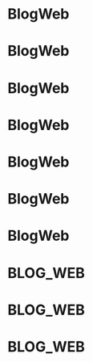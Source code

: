 # BlogWeb
# BlogWeb
# BlogWeb
# BlogWeb
# BlogWeb
# BlogWeb
# BlogWeb
# BLOG_WEB
# BLOG_WEB
# BLOG_WEB
